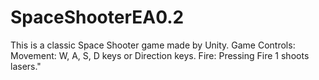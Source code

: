 # SpaceShooterEA0.2
This is a classic Space Shooter game made by Unity.
Game Controls:
Movement: W, A, S, D keys or Direction keys.
Fire: Pressing Fire 1 shoots lasers."
